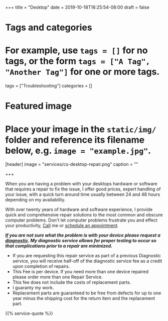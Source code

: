 +++
title = "Desktop"
date = 2019-10-18T16:25:54-08:00
draft = false

# Tags and categories
# For example, use `tags = []` for no tags, or the form `tags = ["A Tag", "Another Tag"]` for one or more tags.
tags = ["Troubleshooting"]
categories = []

# Featured image
# Place your image in the `static/img/` folder and reference its filename below, e.g. `image = "example.jpg"`.
[header]
image = "services/cs-desktop-repair.png"
caption = ""

+++

<div class="product-body">

<p>When you are having a problem with your desktops hardware or software that requires a repair to fix the issue, I offer good prices, expert handling of your issue, with a quick turn around time usually between 24 and 48 hours depending on my availability.</p>

<p>With over twenty years of hardware and software experience, I provide quick and comprehensive repair solutions to the most common and obscure computer problems. Don't let computer problems frustrate you and effect your productivity, <a href="/services/computer/assistance/phone/">Call</a> me or <a href="/#contact">schedule an appointment</a>.</p>

<p><strong><em>If you are not sure what the problem is with your device please request a <a href="/services/computer/repair/diagnostic/">diagnostic</a>. My diagnostic service allows for proper testing to occur so that complications prior to a repair are minimized.</em></strong></p>

<ul>
<li>If you are requesting this repair service as part of a previous Diagnostic service, you will receive half-off of the diagnostic service fee as a credit upon completion of repairs.</li>
<li>This Fee is per device. If you need more than one device repaired please order more than one Repair Service.</li>
<li>This fee does not include the costs of replacement parts.</li>
<li>I guaranty my work.</li>
<li>Replacement parts are guaranteed to be free from defects for up to one year minus the shipping cost for the return item and the replacement part.</li>
</ul>
</div>

{{% service-quote %}}
